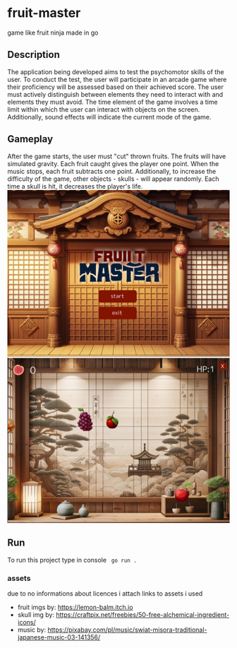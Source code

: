 # fruit-master
game like fruit ninja made in go

## Description
The application being developed aims to test the psychomotor skills of the user. To conduct the test, the user will participate in an arcade game where their proficiency will be assessed based on their achieved score. The user must actively distinguish between elements they need to interact with and elements they must avoid. The time element of the game involves a time limit within which the user can interact with objects on the screen. Additionally, sound effects will indicate the current mode of the game.

## Gameplay
After the game starts, the user must "cut" thrown fruits. The fruits will have simulated gravity. Each fruit caught gives the player one point. When the music stops, each fruit subtracts one point. Additionally, to increase the difficulty of the game, other objects - skulls - will appear randomly. Each time a skull is hit, it decreases the player's life.
![menu](https://github.com/agkittens/fruit-master/blob/main/examples/1.PNG?raw=true)
![game](https://github.com/agkittens/fruit-master/blob/main/examples/2.PNG?raw=true)

## Run
To run this project type in console
``` go run .```

### assets
due to no informations about licences i attach links to assets i used
- fruit imgs by: https://lemon-balm.itch.io
- skull img by: https://craftpix.net/freebies/50-free-alchemical-ingredient-icons/
- music by: https://pixabay.com/pl/music/swiat-misora-traditional-japanese-music-03-141356/

